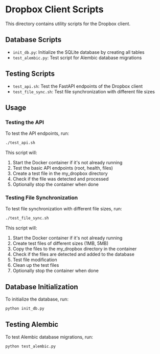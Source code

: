 # Dropbox Client Scripts

This directory contains utility scripts for the Dropbox client.

## Database Scripts

- `init_db.py`: Initialize the SQLite database by creating all tables
- `test_alembic.py`: Test script for Alembic database migrations

## Testing Scripts

- `test_api.sh`: Test the FastAPI endpoints of the Dropbox client
- `test_file_sync.sh`: Test file synchronization with different file sizes

## Usage

### Testing the API

To test the API endpoints, run:

```bash
./test_api.sh
```

This script will:
1. Start the Docker container if it's not already running
2. Test the basic API endpoints (root, health, files)
3. Create a test file in the my_dropbox directory
4. Check if the file was detected and processed
5. Optionally stop the container when done

### Testing File Synchronization

To test file synchronization with different file sizes, run:

```bash
./test_file_sync.sh
```

This script will:
1. Start the Docker container if it's not already running
2. Create test files of different sizes (1MB, 5MB)
3. Copy the files to the my_dropbox directory in the container
4. Check if the files are detected and added to the database
5. Test file modification
6. Clean up the test files
7. Optionally stop the container when done

## Database Initialization

To initialize the database, run:

```bash
python init_db.py
```

## Testing Alembic

To test Alembic database migrations, run:

```bash
python test_alembic.py
```
